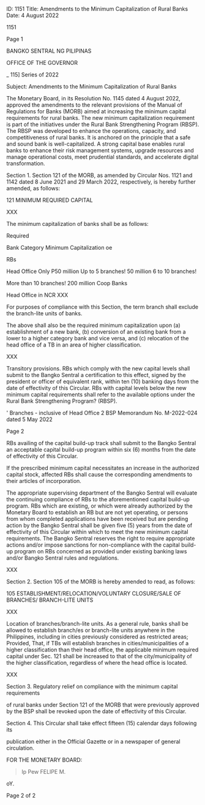 ID: 1151
Title: Amendments to the Minimum Capitalization of Rural Banks
Date: 4 August 2022

1151

Page 1

BANGKO SENTRAL NG PILIPINAS

OFFICE OF THE GOVERNOR

_ 115] Series of 2022

Subject: Amendments to the Minimum Capitalization of Rural Banks

The Monetary Board, in its Resolution No. 1145 dated 4 August 2022, approved the amendments to the relevant provisions of the Manual of Regulations for Banks (MORB) aimed at increasing the minimum capital requirements for rural banks. The new minimum capitalization requirement is part of the initiatives under the Rural Bank Strengthening Program (RBSP). The RBSP was developed to enhance the operations, capacity, and competitiveness of rural banks. It is anchored on the principle that a safe and sound bank is well-capitalized. A strong capital base enables rural banks to enhance their risk management systems, upgrade resources and manage operational costs, meet prudential standards, and accelerate digital transformation.

Section 1. Section 121 of the MORB, as amended by Circular Nos. 1121 and 1142 dated 8 June 2021 and 29 March 2022, respectively, is hereby further amended, as follows:

121 MINIMUM REQUIRED CAPITAL

XXX

The minimum capitalization of banks shall be as follows:

Required

Bank Category Minimum Capitalization oe

RBs

Head Office Only P50 million Up to 5 branches! 50 million 6 to 10 branches!

More than 10 branches! 200 million Coop Banks

Head Office in NCR XXX

For purposes of compliance with this Section, the term branch shall exclude the branch-lite units of banks.

The above shall also be the required minimum capitalization upon (a) establishment of a new bank, (b) conversion of an existing bank from a lower to a higher category bank and vice versa, and (c) relocation of the head office of a TB in an area of higher classification.

XXX

Transitory provisions. RBs which comply with the new capital levels shall submit to the Bangko Sentral a certification to this effect, signed by the president or officer of equivalent rank, within ten (10) banking days from the date of effectivity of this Circular. RBs with capital levels below the new minimum capital requirements shall refer to the available options under the Rural Bank Strengthening Program? (RBSP).

' Branches - inclusive of Head Office 2 BSP Memorandum No. M-2022-024 dated 5 May 2022

Page 2

RBs availing of the capital build-up track shall submit to the Bangko Sentral an acceptable capital build-up program within six (6) months from the date of effectivity of this Circular.

If the prescribed minimum capital necessitates an increase in the authorized capital stock, affected RBs shall cause the corresponding amendments to their articles of incorporation.

The appropriate supervising department of the Bangko Sentral will evaluate the continuing compliance of RBs to the aforementioned capital build-up program. RBs which are existing, or which were already authorized by the Monetary Board to establish an RB but are not yet operating, or persons from whom completed applications have been received but are pending action by the Bangko Sentral shall be given five (5) years from the date of effectivity of this Circular within which to meet the new minimum capital requirements. The Bangko Sentral reserves the right to require appropriate actions and/or impose sanctions for non-compliance with the capital build-up program on RBs concerned as provided under existing banking laws and/or Bangko Sentral rules and regulations.

XXX

Section 2. Section 105 of the MORB is hereby amended to read, as follows:

105 ESTABLISHMENT/RELOCATION/VOLUNTARY CLOSURE/SALE OF BRANCHES/ BRANCH-LITE UNITS

XXX

Location of branches/branch-lite units. As a general rule, banks shall be allowed to establish branch/es or branch-lite units anywhere in the Philippines, including in cities previously considered as restricted areas; Provided, That, if TBs will establish branches in cities/municipalities of a higher classification than their head office, the applicable minimum required capital under Sec. 121 shall be increased to that of the city/municipality of the higher classification, regardless of where the head office is located.

XXX

Section 3. Regulatory relief on compliance with the minimum capital requirements

of rural banks under Section 121 of the MORB that were previously approved by the BSP shall be revoked upon the date of effectivity of this Circular.

Section 4. This Circular shall take effect fifteen (15) calendar days following its

publication either in the Official Gazette or in a newspaper of general circulation.

FOR THE MONETARY BOARD:

> Ip Pew FELIPE M.

oY.

Page 2 of 2
